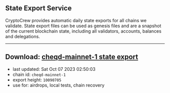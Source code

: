 ## State Export Service
CryptoCrew provides automatic daily state exports for all chains we validate. State export files can be used as genesis files and are a snapshot of the current blockchain state, including all validators, accounts, balances and delegations.

---
**Download: [cheqd-mainnet-1 state export](https://dl.ccvalidators.com/SERVICE/cheqd/cheqd-mainnet-1_export_10090705.json)**
---

- last updated: Sat Oct 07 2023 02:50:03
- chain id: `cheqd-mainnet-1`
- export height: `10090705`
- use for: airdrops, local tests, chain recovery
